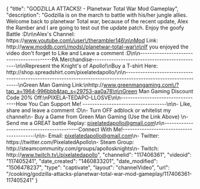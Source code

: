 {
    "title": "GODZILLA ATTACKS! - Planetwar Total War Mod Gameplay",
    "description": "Godzilla is on the march to battle with his\/her jungle allies.  Welcome back to planetwar Total war, because of the recent update, Alex the Ramber and I are going to test out the update patch.  Enjoy the goofy Battle :D\n\nAlex's Channel: https:\/\/www.youtube.com\/user\/therambler146\n\nMod Link: http:\/\/www.moddb.com\/mods\/planetwar-total-war\n\nIf you enjoyed the video don't forget to Like and Leave a comment :D\n\n-----------------------------------------PA Merchandise----------------------------------------------\n\nRepresent the Knight's of Apollo!\nBuy a T-shirt Here: http:\/\/shop.spreadshirt.com\/pixelatedapollo\/\n\n---------------------------------------------------------------------------------------------------------------\nGreen Man Gaming Link:\nhttp:\/\/www.greenmangaming.com\/?tap_a=1964-996bbb&tap_s=29753-aa0a78\n\nGreen Man Gaming Discount Code 20% Off:\nPIXELA-TEDAPO-LLOSVE\n\n----------------------------------How You Can Support Me! -----------------------------------\n\n- Like, share and leave a comment :D\n- Turn OFF adblock or whitelist my channel\n- Buy a Game from Green Man Gaming (Use the Link Above) \n- Send me a GREAT battle Replay: pixelatedapollo@gmail.com\n\n------------------------------------------Connect With Me!-----------------------------------------\n\n- Email: pixelatedapollo@gmail.com\n- Twitter: https:\/\/twitter.com\/PixelatedApollo\n- Steam Group:  http:\/\/steamcommunity.com\/groups\/apollosknights\n- Twitch: http:\/\/www.twitch.tv\/pixelatedapollo",
    "channelid": "117406361",
    "videoid": "117405241",
    "date_created": "1460833201",
    "date_modified": "1506478237",
    "type": "captivate",
    "layout": "channelVideo",
    "url": "\/cooking\/godzilla-attacks-planetwar-total-war-mod-gameplay\/117406361-117405241"
}